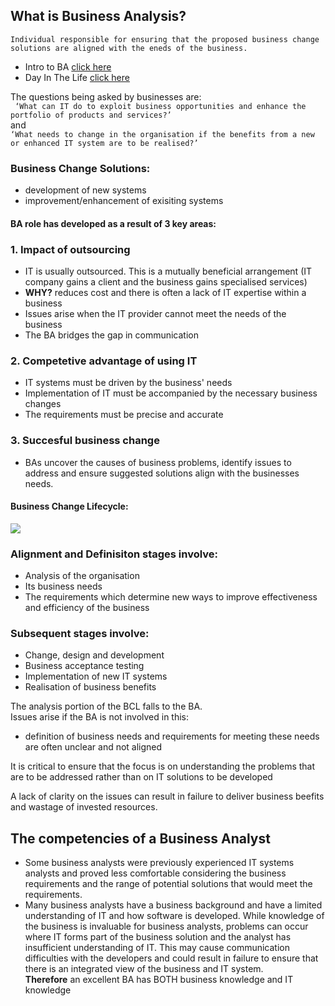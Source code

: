 ## What is Business Analysis?  

`Individual responsible for ensuring that the proposed business change solutions are aligned with the eneds of the business.`

- Intro to BA [click here](https://www.youtube.com/watch?v=XsKdzHVEXig)  
- Day In The Life [click here](https://www.youtube.com/watch?v=9rMYgG6tNkg)

The questions being asked by businesses are:  
` ‘What can IT do to exploit business opportunities and enhance the portfolio of products and services?’`  
and  
`‘What needs to change in the organisation if the benefits from a new or enhanced IT system are to be realised?’`  


### Business Change Solutions:  
- development of new systems  
- improvement/enhancement of exisiting systems  

#### BA role has developed as a result of 3 key areas:  
### 1. Impact of outsourcing  
- IT is usually outsourced. This is a mutually beneficial arrangement (IT company gains a client and the business gains specialised services)  
- **WHY?** reduces cost and there is often a lack of IT expertise within a business  
- Issues arise when the IT provider cannot meet the needs of the business  
- The BA bridges the gap in communication  

### 2. Competetive advantage of using IT  
- IT systems must be driven by the business' needs  
- Implementation of IT must be accompanied by the necessary business changes
- The requirements must be precise and accurate    

### 3. Succesful business change  
- BAs uncover the causes of business problems, identify issues to address and ensure suggested solutions align with the businesses needs.  

#### Business Change Lifecycle:  
<img src="https://i.pinimg.com/originals/2b/5b/f1/2b5bf1fa00659851ef6542104ffbdcb2.jpg"><img>  

### Alignment and Definisiton stages involve:  
- Analysis of the organisation  
- Its business needs  
- The requirements which determine new ways to improve effectiveness and efficiency of the business

### Subsequent stages involve:  
- Change, design and development  
- Business acceptance testing  
- Implementation of new IT systems  
- Realisation of business benefits  

The analysis portion of the BCL falls to the BA.  
Issues arise if the BA is not involved in this:  
- definition of business needs and requirements for meeting these needs are often unclear and not aligned  

It is critical to ensure that the focus is on understanding the problems that are to be addressed rather than on IT solutions to be developed  

A lack of clarity on the issues can result in failure to deliver business beefits and wastage of invested resources.

## The competencies of a Business Analyst  

- Some business analysts were previously experienced IT systems analysts and proved less comfortable considering the business requirements and the range of potential solutions that would meet the requirements.  
- Many business analysts have a business background and have a limited understanding of IT and how software is developed. While knowledge of the business is invaluable for business analysts, problems can occur where IT forms part of the business solution and the analyst has insufficient understanding of IT. This may cause communication difficulties with the developers and could result in failure to ensure that there is an integrated view of the business and IT system.  
**Therefore** an excellent BA has BOTH business knowledge and IT knowledge

